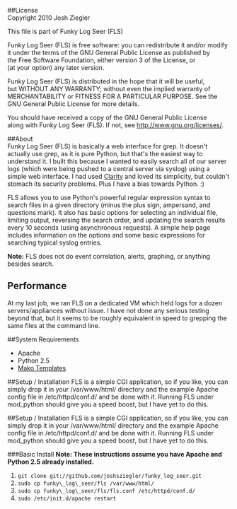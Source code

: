 ##License  
Copyright 2010 Josh Ziegler  
  
This file is part of Funky Log Seer (FLS)  
  
Funky Log Seer (FLS) is free software: you can redistribute it and/or modify  
it under the terms of the GNU General Public License as published by  
the Free Software Foundation, either version 3 of the License, or  
(at your option) any later version.  
  
Funky Log Seer (FLS) is distributed in the hope that it will be useful,  
but WITHOUT ANY WARRANTY; without even the implied warranty of  
MERCHANTABILITY or FITNESS FOR A PARTICULAR PURPOSE. See the  
GNU General Public License for more details.  
  
You should have received a copy of the GNU General Public License  
along with Funky Log Seer (FLS). If not, see <http://www.gnu.org/licenses/>.  
  
##About  
Funky Log Seer (FLS) is basically a web interface for grep.  It doesn't actually use grep, as it is pure Python, but that's the easiest way to understand it.  I built this because I wanted to easily search all of our server logs (which were being pushed to a central server via syslog) using a simple web interface.  I had used [Clarity](https://github.com/tobi/clarity) and loved its simplicity, but couldn't stomach its security problems.  Plus I have a bias towards Python. :)   
    
FLS allows you to use Python's powerful regular expression syntax to search files in a given directory (minus the plus sign, ampersand, and questions mark).  It also has basic options for selecting an individual file, limiting output, reversing the search order, and updating the search results every 10 seconds (using asynchronous requests).  A simple help page includes information on the options and some basic expressions for searching typical syslog entries.  
  
**Note:** FLS does not do event correlation, alerts, graphing, or anything besides search.  

## Performance
At my last job, we ran FLS on a dedicated VM which held logs for a dozen servers/appliances without issue.  I have not done any serious testing beyond that, but it seems to be roughly equivalent in speed to grepping the same files at the command line.   

##System Requirements  
- Apache   
- Python 2.5   
- [Mako Templates](http://www.makotemplates.org/)  
  

##Setup / Installation
FLS is a simple CGI application, so if you like, you can simply drop it in your /var/www/html/ directory and the example Apache config file in /etc/httpd/conf.d/ and be done with it.  Running FLS under mod_python should give you a speed boost, but I have yet to do this.  
  

##Setup / Installation
FLS is a simple CGI application, so if you like, you can simply drop it in your /var/www/html/ directory and the example Apache config file in /etc/httpd/conf.d/ and be done with it.  Running FLS under mod_python should give you a speed boost, but I have yet to do this.  
  
###Basic Install
**Note: These instructions assume you have Apache and Python 2.5 already installed.**
1. `git clone git://github.com/joshsziegler/funky_log_seer.git`
2. `sudo cp funky\_log\_seer/fls /var/www/html/`
3. `sudo cp funky\_log\_seer/fls/fls.conf /etc/httpd/conf.d/`
4. `sudo /etc/init.d/apache restart`
